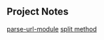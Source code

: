 ## Project Notes

[parse-url-module](https://dmitripavlutin.com/parse-url-javascript/)
[split method](https://www.w3schools.com/jsref/jsref_split.asp)
